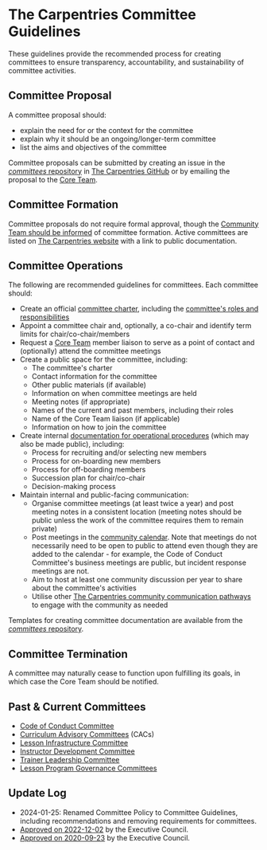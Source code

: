 # The Carpentries Committee Guidelines

These guidelines provide the recommended process for creating committees to ensure transparency, accountability, and sustainability of committee activities.

## Committee Proposal
A committee proposal should:
- explain the need for or the context for the committee
- explain why it should be an ongoing/longer-term committee
- list the aims and objectives of the committee

Committee proposals can be submitted by creating an
issue in the [*committees* repository](https://github.com/carpentries/committees/issues) in [The Carpentries GitHub](https://github.com/carpentries/) or by emailing the proposal to the [Core Team](mailto:team@carpentries.org).

## Committee Formation
Committee proposals do not require formal approval, though the [Community Team should be informed](mailto:community@carpentries.org) of committee formation. Active committees are listed on [The Carpentries website](https://carpentries.org/committees/) with a link to public documentation.

## Committee Operations
The following are recommended guidelines for committees. Each committee should:

- Create an official [committee charter](https://github.com/carpentries/committees/blob/main/committee-charter-template.md), including the [committee's roles and responsibilities](https://github.com/carpentries/committees/blob/main/committee-charter-template.md#roles-and-responsibilities)
- Appoint a committee chair and, optionally, a co-chair and identify term limits for chair/co-chair/members
- Request a [Core Team](https://carpentries.org/team/) member liaison to serve as a point of contact and (optionally) attend the committee meetings
- Create a public space for the committee, including:
  - The committee's charter
  - Contact information for the committee
  - Other public materials (if available)
  - Information on when committee meetings are held
  - Meeting notes (if appropriate)
  - Names of the current and past members, including their roles
  - Name of the Core Team liaison (if applicable)
  - Information on how to join the committee
- Create internal [documentation for operational procedures](https://github.com/carpentries/committees/blob/main/committee-charter-template.md#operational-procedures) (which may also be made public), including:
  - Process for recruiting and/or selecting new members
  - Process for on-boarding new members
  - Process for off-boarding members
  - Succession plan for chair/co-chair
  - Decision-making process
- Maintain internal and public-facing communication:
  - Organise committee meetings (at least twice a year) and post meeting notes in a consistent location (meeting notes should be public unless the work of the committee requires them to remain private)
  - Post meetings in the [community calendar](https://carpentries.org/community/#community-events). Note that meetings do not necessarily need to be open to public to attend even though they are added to the calendar - for example, the Code of Conduct Committee's business meetings are public, but incident response meetings are not.
  - Aim to host at least one community discussion per year to share about the committee's activities
  - Utilise other [The Carpentries community communication pathways](https://docs.carpentries.org/topic_folders/communications/index.html) to engage with the community as needed

Templates for creating committee documentation are available from the [*committees* repository](https://github.com/carpentries/committees). 

## Committee Termination
A committee may naturally cease to function upon fulfilling its goals, in which case the Core Team should be notified. 

## Past & Current Committees

- [Code of Conduct Committee](https://carpentries.org/coc-ctte/)
- [Curriculum Advisory Committees](https://carpentries.org/curriculum-advisors/) (CACs)
- [Lesson Infrastructure Committee](https://carpentries.org/lesson-infra/)
- [Instructor Development Committee](https://carpentries.org/inst-dev/)
- [Trainer Leadership Committee](https://github.com/carpentries/trainers/blob/main/governance.md)
- [Lesson Program Governance Committees](https://carpentries.org/blog/2022/11/lesson-program-governance/)

## Update Log
- 2024-01-25: Renamed Committee Policy to Committee Guidelines, including recommendations and removing requirements for committees.
- [Approved on 2022-12-02](https://github.com/carpentries/executive-council-info/blob/main/minutes/2022/EC-minutes-2022-12-02-Q4.md) by the Executive Council. 
- [Approved on 2020-09-23](https://github.com/carpentries/executive-council-info/issues/44) by the Executive Council. 